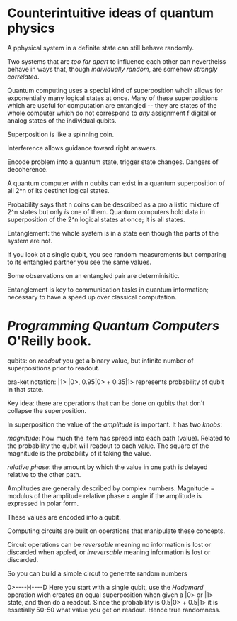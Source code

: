 # Counterintuitive ideas of quantum physics

A pphysical system in a definite state can still behave randomly.

Two systems that are *too far apart* to influence each other can neverthelss behave in ways that, though *individually random*, are somehow *strongly correlated*.

Quantum computing uses a special kind of superposition whcih allows for exponentially many logical states at once. Many of these superpositions which are useful for computation are entangled -- they are states of the whole computer which do not correspond to *any* assignment f digital or analog states of the individual qubits.

Superposition is like a spinning coin.

Interference allows guidance toward right answers.

Encode problem into a quantum state, trigger state changes. Dangers of decoherence.

A quantum computer with n qubits can exist in a quantum superposition of all 2^n of its destinct logical states.

Probability says that n coins can be described as a pro a listic mixture of 2^n states but only *is* one of them. Quantum computers hold data in superposition of the 2^n logical states at once; it is all states.

Entanglement: the whole system is in a state een though the parts of the system are not.

If you look at a single qubit, you see random measurements but comparing to its entangled partner you see the same values.

Some observations on an entangled pair are determinisitic.

Entanglement is key to communication tasks in quantum information; necessary to have a speed up over classical computation.

# *Programming Quantum Computers* O'Reilly book.

qubits: on *readout* you get a binary value, but infinite number of superpositions prior to readout.

bra-ket notation:  |1> |0>,  0.95|0> + 0.35|1> represents probability of qubit in that state.

Key idea:  there are operations that can be done on qubits that don't collapse the superposition.

In superposition the value of the *amplitude* is important. It has two *knobs*:

*magnitude*: how much the item has spread into each path (value). Related to the probability the qubit will readout to each value. The square of the magnitude is the probability of it taking the value.

*relative phase*: the amount by which the value in one path is delayed relative to the other path.

Amplitudes are generally described by complex numbers. 
Magnitude = modulus of the amplitude
relative phase = angle if the amplitude is expressed in polar form.

These values are encoded into a qubit.

Computing circuits are built on operations that manipulate these concepts.

Circuit operations can be *reversable* meaning no information is lost or discarded when appled, or *irreversable* meaning information is lost or discarded.

So you can build a simple circut to generate random numbers

0>----H----D
Here you start with a single qubit, use the *Hadamard* operation wich creates an equal superposition when given a |0> or |1> state, and then do a readout. Since the probability is 
0.5|0> + 0.5|1> it is essetially 50-50 what value you get on readout. Hence true randomness.



